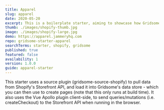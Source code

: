 ```yaml
---
title: Apparel
slug: apparel
date: 2020-05-20
excerpt: This is a boilerplate starter, aiming to showcase how Gridsome and Shopify can work together, to create an amazingly fast shopping experience for consumers.
thumb: ./images/shopify-thumb.jpg
image: ./images/shopify-large.jpg
demo: https://apparel.jammeryhq.com
repo: gridsome-starter-apparel
searchTerms: starter, shopify, gridsome
published: true
featured: false
availability: 1
version: 1.0.0
guide: apparel-starter
---
```

This starter uses a source plugin (gridsome-source-shopify) to pull data from Shopify's Storefront API, and load it into Gridsome's data store - which you can then use to create pages (note that this only runs at build time). It also uses the Vue Apollo plugin client-side, to send queries/mutations (i.e. createCheckout) to the Storefront API when running in the browser.